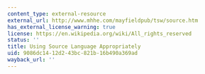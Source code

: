 ```yaml
---
content_type: external-resource
external_url: http://www.mhhe.com/mayfieldpub/tsw/source.htm
has_external_license_warning: true
license: https://en.wikipedia.org/wiki/All_rights_reserved
status: ''
title: Using Source Language Appropriately
uid: 9086dc14-12d2-43bc-821b-16b490a369ad
wayback_url: ''
---
```

